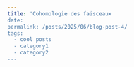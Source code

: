 ```yaml
---
title: 'Cohomologie des faisceaux
date:
permalink: /posts/2025/06/blog-post-4/
tags:
  - cool posts
  - category1
  - category2
---
```


